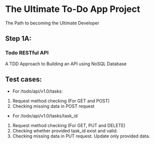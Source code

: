 # The Ultimate To-Do App Project

The Path to becoming the Ultimate Developer

## **Step 1A:**

### Todo RESTful API

A TDD Approach to Building an API using NoSQL Database

## Test cases:

- For /todo/api/v1.0/tasks:
1. Request method checking (For GET and POST)
2. Checking missing data in POST request

- For /todo/api/v1.0/tasks/task_id
1. Request method checking (For GET, PUT and DELETE)
2. Checking whether provided task_id exist and valid.
3. Checking missing data in PUT request. Update only provided data.
